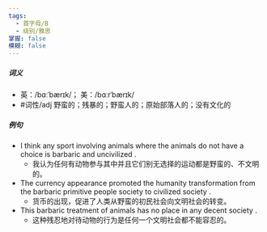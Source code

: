 ```yaml
---
tags:
  - 首字母/B
  - 级别/雅思
掌握: false
模糊: false
---
```

##### 词义
- 英：/bɑːˈbærɪk/； 美：/bɑːrˈbærɪk/
- #词性/adj  野蛮的；残暴的；野蛮人的；原始部落人的；没有文化的
##### 例句
- I think any sport involving animals where the animals do not have a choice is barbaric and uncivilized .
	- 我认为任何有动物参与其中并且它们别无选择的运动都是野蛮的、不文明的。
- The currency appearance promoted the humanity transformation from the barbaric primitive people society to civilized society .
	- 货币的出现，促进了人类从野蛮的初民社会向文明社会的转变。
- This barbaric treatment of animals has no place in any decent society .
	- 这种残忍地对待动物的行为是任何一个文明社会都不能容忍的。
